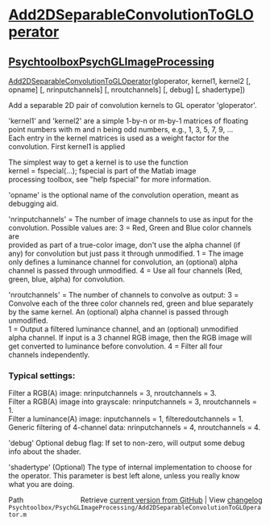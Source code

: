 # [Add2DSeparableConvolutionToGLOperator](Add2DSeparableConvolutionToGLOperator)
## [Psychtoolbox](Psychtoolbox)[PsychGLImageProcessing](PsychGLImageProcessing)

[Add2DSeparableConvolutionToGLOperator](Add2DSeparableConvolutionToGLOperator)(gloperator, kernel1, kernel2 [, opname] [, nrinputchannels] [, nroutchannels] [, debug] [, shadertype])  
  
Add a separable 2D pair of convolution kernels to GL operator 'gloperator'.  
  
'kernel1' and 'kernel2' are a simple 1-by-n or m-by-1 matrices of floating  
point numbers with m and n being odd numbers, e.g., 1, 3, 5, 7, 9, ...  
Each entry in the kernel matrices is used as a weight factor for the  
convolution. First kernel1 is applied   
  
The simplest way to get a kernel is to use the function  
kernel = fspecial(...); fspecial is part of the Matlab image  
processing toolbox, see "help fspecial" for more information.  
  
'opname' is the optional name of the convolution operation, meant as  
debugging aid.  
  
'nrinputchannels' = The number of image channels to use as input for the  
convolution. Possible values are: 3 = Red, Green and Blue color channels are  
provided as part of a true-color image, don't use the alpha channel (if  
any) for convolution but just pass it through unmodified. 1 = The image  
only defines a luminance channel for convolution, an (optional) alpha  
channel is passed through unmodified. 4 = Use all four channels (Red,  
green, blue, alpha) for convolution.  
  
'nroutchannels' = The number of channels to convolve as output: 3 =  
Convolve each of the three color channels red, green and blue separately  
by the same kernel. An (optional) alpha channel is passed through unmodified.  
1 = Output a filtered luminance channel, and an (optional) unmodified  
alpha channel. If input is a 3 channel RGB image, then the RGB image will  
get converted to luminance before convolution. 4 = Filter all four  
channels independently.  
  
### Typical settings:  
  
Filter a RGB(A) image: nrinputchannels = 3, nroutchannels = 3.  
Filter a RGB(A) image into grayscale: nrinputchannels = 3, nroutchannels = 1.  
Filter a luminance(A) image: inputchannels = 1, filteredoutchannels = 1.  
Generic filtering of 4-channel data: nrinputchannels = 4, nroutchannels = 4.  
  
'debug' Optional debug flag: If set to non-zero, will output some debug  
info about the shader.  
  
'shadertype' (Optional) The type of internal implementation to choose for  
the operator. This parameter is best left alone, unless you really know  
what you are doing.  




<div class="code_header" style="text-align:right;">
  <span style="float:left;">Path&nbsp;&nbsp;</span> <span class="counter">Retrieve <a href=
  "https://raw.github.com/Psychtoolbox-3/Psychtoolbox-3/beta/Psychtoolbox/PsychGLImageProcessing/Add2DSeparableConvolutionToGLOperator.m">current version from GitHub</a> | View <a href=
  "https://github.com/Psychtoolbox-3/Psychtoolbox-3/commits/beta/Psychtoolbox/PsychGLImageProcessing/Add2DSeparableConvolutionToGLOperator.m">changelog</a></span>
</div>
<div class="code">
  <code>Psychtoolbox/PsychGLImageProcessing/Add2DSeparableConvolutionToGLOperator.m</code>
</div>

